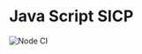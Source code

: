 # Java Script SICP

![Node CI](https://github.com/Aotea/JS-SICP/workflows/Node%20CI/badge.svg?branch=main)
